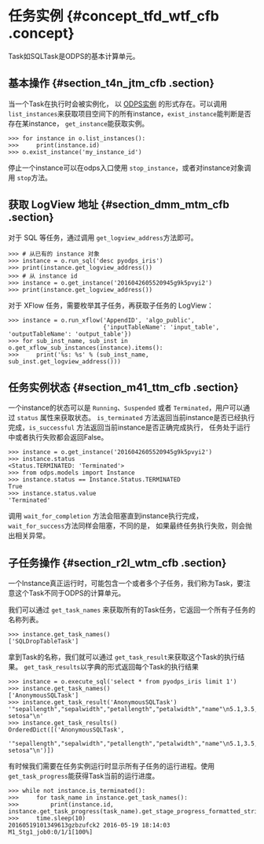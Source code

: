 # 任务实例 {#concept_tfd_wtf_cfb .concept}

Task如SQLTask是ODPS的基本计算单元。

## 基本操作 {#section_t4n_jtm_cfb .section}

当一个Task在执行时会被实例化， 以 [ODPS实例](../../../../cn.zh-CN/产品简介/基本概念/任务实例.md#) 的形式存在。可以调用 `list_instances`来获取项目空间下的所有instance，`exist_instance`能判断是否存在某instance， `get_instance`能获取实例。

```
>>> for instance in o.list_instances():
>>>     print(instance.id)
>>> o.exist_instance('my_instance_id')
```

停止一个instance可以在odps入口使用 `stop_instance`，或者对instance对象调用 `stop`方法。

## 获取 LogView 地址 {#section_dmm_mtm_cfb .section}

对于 SQL 等任务，通过调用 `get_logview_address`方法即可。

```
>>> # 从已有的 instance 对象
>>> instance = o.run_sql('desc pyodps_iris')
>>> print(instance.get_logview_address())
>>> # 从 instance id
>>> instance = o.get_instance('2016042605520945g9k5pvyi2')
>>> print(instance.get_logview_address())
```

对于 XFlow 任务，需要枚举其子任务，再获取子任务的 LogView：

```
>>> instance = o.run_xflow('AppendID', 'algo_public',
                           {'inputTableName': 'input_table', 'outputTableName': 'output_table'})
>>> for sub_inst_name, sub_inst in o.get_xflow_sub_instances(instance).items():
>>>     print('%s: %s' % (sub_inst_name, sub_inst.get_logview_address()))
```

## 任务实例状态 {#section_m41_ttm_cfb .section}

一个instance的状态可以是 `Running`、`Suspended` 或者 `Terminated`，用户可以通过 `status` 属性来获取状态。 `is_terminated` 方法返回当前instance是否已经执行完成，`is_successful` 方法返回当前instance是否正确完成执行， 任务处于运行中或者执行失败都会返回False。

```
>>> instance = o.get_instance('2016042605520945g9k5pvyi2')
>>> instance.status
<Status.TERMINATED: 'Terminated'>
>>> from odps.models import Instance
>>> instance.status == Instance.Status.TERMINATED
True
>>> instance.status.value
'Terminated'
```

调用 `wait_for_completion` 方法会阻塞直到instance执行完成，`wait_for_success`方法同样会阻塞，不同的是， 如果最终任务执行失败，则会抛出相关异常。

## 子任务操作 {#section_r2l_wtm_cfb .section}

一个Instance真正运行时，可能包含一个或者多个子任务，我们称为Task，要注意这个Task不同于ODPS的计算单元。

我们可以通过 `get_task_names` 来获取所有的Task任务，它返回一个所有子任务的名称列表。

```
>>> instance.get_task_names()
['SQLDropTableTask']
```

拿到Task的名称，我们就可以通过 `get_task_result`来获取这个Task的执行结果。 `get_task_results`以字典的形式返回每个Task的执行结果

```
>>> instance = o.execute_sql('select * from pyodps_iris limit 1')
>>> instance.get_task_names()
['AnonymousSQLTask']
>>> instance.get_task_result('AnonymousSQLTask')
'"sepallength","sepalwidth","petallength","petalwidth","name"\n5.1,3.5,1.4,0.2,"Iris-setosa"\n'
>>> instance.get_task_results()
OrderedDict([('AnonymousSQLTask',
           '"sepallength","sepalwidth","petallength","petalwidth","name"\n5.1,3.5,1.4,0.2,"Iris-setosa"\n')])
```

有时候我们需要在任务实例运行时显示所有子任务的运行进程。使用 `get_task_progress`能获得Task当前的运行进度。

```
>>> while not instance.is_terminated():
>>>     for task_name in instance.get_task_names():
>>>         print(instance.id, instance.get_task_progress(task_name).get_stage_progress_formatted_string())
>>>     time.sleep(10)
20160519101349613gzbzufck2 2016-05-19 18:14:03 M1_Stg1_job0:0/1/1[100%]
```


